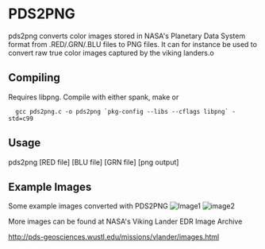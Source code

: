 PDS2PNG
=======
pds2png converts color images stored in NASA's Planetary Data System format from .RED/.GRN/.BLU files to PNG files. It can for instance be used to convert raw true color images captured by the viking landers.o

Compiling
---------
Requires libpng.
Compile with either spank, make or 

```no-highlight
  gcc pds2png.c -o pds2png `pkg-config --libs --cflags libpng` -std=c99
```

Usage
-----
pds2png [RED file] [BLU file] [GRN file] [png output]

Example Images
--------------
Some example images converted with PDS2PNG
![Image1](https://github.com/noname22/pds2png/wiki/images/11I106.jpg)
![image2](https://github.com/noname22/pds2png/wiki/images/12B069.jpg)

More images can be found at NASA's Viking Lander EDR Image Archive

http://pds-geosciences.wustl.edu/missions/vlander/images.html
